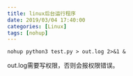 ```yaml
---
title: linux后台运行程序
date: 2019/03/04 17:40:00
categories: [Linux]
tags: [nohup]
---
```


```shell
nohup python3 test.py > out.log 2>&1 &
```

out.log需要写权限，否则会报权限错误。

